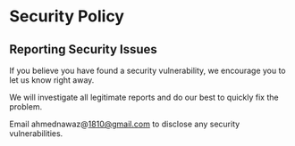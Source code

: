 # Security Policy

## Reporting Security Issues

If you believe you have found a security vulnerability, we encourage you to let us know right away.

We will investigate all legitimate reports and do our best to quickly fix the problem.

Email ahmednawaz@1810@gmail.com to disclose any security vulnerabilities.
